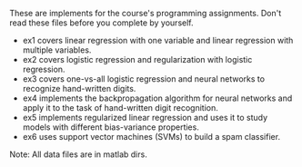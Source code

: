 These are implements for the course's programming assignments. Don't read these files before you complete by yourself.

- ex1 covers linear regression with one variable and linear regression with multiple variables.
- ex2 covers logistic regression and regularization with logistic regression.
- ex3 covers one-vs-all logistic regression and neural networks to recognize hand-written digits.
- ex4 implements the backpropagation algorithm for neural networks and apply it to the task of hand-written digit recognition.
- ex5 implements regularized linear regression and uses it to study models with different bias-variance properties.
- ex6 uses support vector machines (SVMs) to build a spam classifier.

Note: All data files are in matlab dirs.